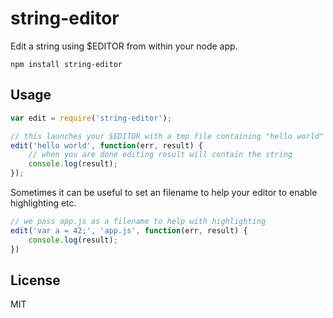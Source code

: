 # string-editor

Edit a string using $EDITOR from within your node app.

	npm install string-editor

## Usage

``` js
var edit = require('string-editor');

// this launches your $EDITOR with a tmp file containing "hello world"
edit('hello world', function(err, result) {
	// when you are done editing result will contain the string
	console.log(result);
});
```

Sometimes it can be useful to set an filename to help your editor to enable highlighting etc.

``` js
// we pass app.js as a filename to help with highlighting
edit('var a = 42;', 'app.js', function(err, result) {
	console.log(result);
})
```

## License

MIT